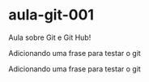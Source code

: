 # aula-git-001
Aula sobre Git e Git Hub!


Adicionando uma frase para testar o git

Adicionando uma frase para testar o git